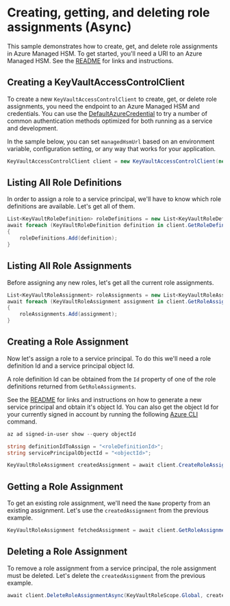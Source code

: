 # Creating, getting, and deleting role assignments (Async)

This sample demonstrates how to create, get, and delete role assignments in Azure Managed HSM.
To get started, you'll need a URI to an Azure Managed HSM. See the [README](https://github.com/Azure/azure-sdk-for-net/blob/main/sdk/keyvault/Azure.Security.KeyVault.Administration/README.md) for links and instructions.

## Creating a KeyVaultAccessControlClient

To create a new `KeyVaultAccessControlClient` to create, get, or delete role assignments, you need the endpoint to an Azure Managed HSM and credentials.
You can use the [DefaultAzureCredential][DefaultAzureCredential] to try a number of common authentication methods optimized for both running as a service and development.

In the sample below, you can set `managedHsmUrl` based on an environment variable, configuration setting, or any way that works for your application.

```C# Snippet:HelloCreateKeyVaultAccessControlClient
KeyVaultAccessControlClient client = new KeyVaultAccessControlClient(new Uri(managedHsmUrl), new DefaultAzureCredential());
```

## Listing All Role Definitions

In order to assign a role to a service principal, we'll have to know which role definitions are available. Let's get all of them.

```C# Snippet:GetRoleDefinitionsAsync
List<KeyVaultRoleDefinition> roleDefinitions = new List<KeyVaultRoleDefinition>();
await foreach (KeyVaultRoleDefinition definition in client.GetRoleDefinitionsAsync(KeyVaultRoleScope.Global))
{
    roleDefinitions.Add(definition);
}
```

## Listing All Role Assignments

Before assigning any new roles, let's get all the current role assignments.

```C# Snippet:GetRoleAssignmentsAsync
List<KeyVaultRoleAssignment> roleAssignments = new List<KeyVaultRoleAssignment>();
await foreach (KeyVaultRoleAssignment assignment in client.GetRoleAssignmentsAsync(KeyVaultRoleScope.Global))
{
    roleAssignments.Add(assignment);
}
```

## Creating a Role Assignment

Now let's assign a role to a service principal. To do this we'll need a role definition Id and a service principal object Id.

A role definition Id can be obtained from the `Id` property of one of the role definitions returned from `GetRoleAssignments`.

See the [README](https://github.com/Azure/azure-sdk-for-net/blob/main/sdk/keyvault/Azure.Security.KeyVault.Administration/README.md) for links and instructions on how to generate a new service principal and obtain it's object Id.
You can also get the object Id for your currently signed in account by running the following [Azure CLI][azure_cli] command.

```PowerShell
az ad signed-in-user show --query objectId
```

```C# Snippet:CreateRoleAssignmentAsync
string definitionIdToAssign = "<roleDefinitionId>";
string servicePrincipalObjectId = "<objectId>";

KeyVaultRoleAssignment createdAssignment = await client.CreateRoleAssignmentAsync(KeyVaultRoleScope.Global, definitionIdToAssign, servicePrincipalObjectId);
```

## Getting a Role Assignment

To get an existing role assignment, we'll need the `Name` property from an existing assignment. Let's use the `createdAssignment` from the previous example.

```C# Snippet:GetRoleAssignmentAsync
KeyVaultRoleAssignment fetchedAssignment = await client.GetRoleAssignmentAsync(KeyVaultRoleScope.Global, createdAssignment.Name);
```

## Deleting a Role Assignment

To remove a role assignment from a service principal, the role assignment must be deleted. Let's delete the `createdAssignment` from the previous example.

```C# Snippet:DeleteRoleAssignmentAsync
await client.DeleteRoleAssignmentAsync(KeyVaultRoleScope.Global, createdAssignment.Name);
```

<!-- LINKS -->
[azure_cli]: https://learn.microsoft.com/cli/azure
[DefaultAzureCredential]: https://github.com/Azure/azure-sdk-for-net/blob/main/sdk/identity/Azure.Identity/README.md#defaultazurecredential
